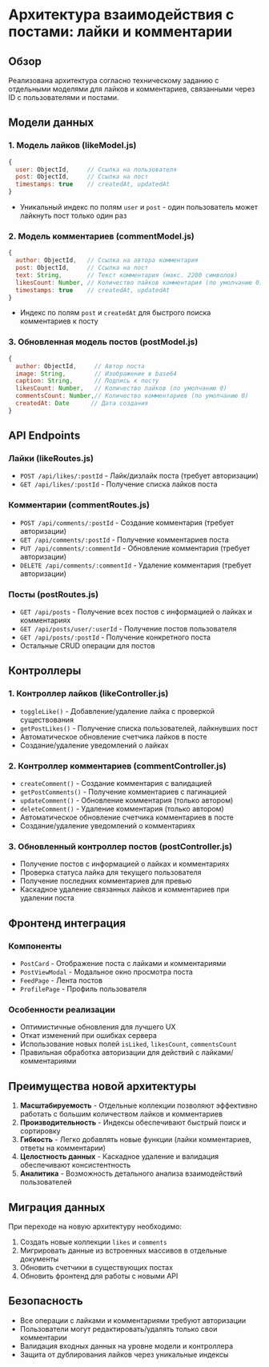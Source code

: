 # Архитектура взаимодействия с постами: лайки и комментарии

## Обзор

Реализована архитектура согласно техническому заданию с отдельными моделями для лайков и комментариев, связанными через ID с пользователями и постами.

## Модели данных

### 1. Модель лайков (likeModel.js)
```javascript
{
  user: ObjectId,     // Ссылка на пользователя
  post: ObjectId,     // Ссылка на пост
  timestamps: true    // createdAt, updatedAt
}
```
- Уникальный индекс по полям `user` и `post` - один пользователь может лайкнуть пост только один раз

### 2. Модель комментариев (commentModel.js)
```javascript
{
  author: ObjectId,   // Ссылка на автора комментария
  post: ObjectId,     // Ссылка на пост
  text: String,       // Текст комментария (макс. 2200 символов)
  likesCount: Number, // Количество лайков комментария (по умолчанию 0)
  timestamps: true    // createdAt, updatedAt
}
```
- Индекс по полям `post` и `createdAt` для быстрого поиска комментариев к посту

### 3. Обновленная модель постов (postModel.js)
```javascript
{
  author: ObjectId,     // Автор поста
  image: String,        // Изображение в base64
  caption: String,      // Подпись к посту
  likesCount: Number,   // Количество лайков (по умолчанию 0)
  commentsCount: Number,// Количество комментариев (по умолчанию 0)
  createdAt: Date      // Дата создания
}
```

## API Endpoints

### Лайки (likeRoutes.js)
- `POST /api/likes/:postId` - Лайк/дизлайк поста (требует авторизации)
- `GET /api/likes/:postId` - Получение списка лайков поста

### Комментарии (commentRoutes.js)
- `POST /api/comments/:postId` - Создание комментария (требует авторизации)
- `GET /api/comments/:postId` - Получение комментариев поста
- `PUT /api/comments/:commentId` - Обновление комментария (требует авторизации)
- `DELETE /api/comments/:commentId` - Удаление комментария (требует авторизации)

### Посты (postRoutes.js)
- `GET /api/posts` - Получение всех постов с информацией о лайках и комментариях
- `GET /api/posts/user/:userId` - Получение постов пользователя
- `GET /api/posts/:postId` - Получение конкретного поста
- Остальные CRUD операции для постов

## Контроллеры

### 1. Контроллер лайков (likeController.js)
- `toggleLike()` - Добавление/удаление лайка с проверкой существования
- `getPostLikes()` - Получение списка пользователей, лайкнувших пост
- Автоматическое обновление счетчика лайков в посте
- Создание/удаление уведомлений о лайках

### 2. Контроллер комментариев (commentController.js)
- `createComment()` - Создание комментария с валидацией
- `getPostComments()` - Получение комментариев с пагинацией
- `updateComment()` - Обновление комментария (только автором)
- `deleteComment()` - Удаление комментария (только автором)
- Автоматическое обновление счетчика комментариев в посте
- Создание/удаление уведомлений о комментариях

### 3. Обновленный контроллер постов (postController.js)
- Получение постов с информацией о лайках и комментариях
- Проверка статуса лайка для текущего пользователя
- Получение последних комментариев для превью
- Каскадное удаление связанных лайков и комментариев при удалении поста

## Фронтенд интеграция

### Компоненты
- `PostCard` - Отображение поста с лайками и комментариями
- `PostViewModal` - Модальное окно просмотра поста
- `FeedPage` - Лента постов
- `ProfilePage` - Профиль пользователя

### Особенности реализации
- Оптимистичные обновления для лучшего UX
- Откат изменений при ошибках сервера
- Использование новых полей `isLiked`, `likesCount`, `commentsCount`
- Правильная обработка авторизации для действий с лайками/комментариями

## Преимущества новой архитектуры

1. **Масштабируемость** - Отдельные коллекции позволяют эффективно работать с большим количеством лайков и комментариев
2. **Производительность** - Индексы обеспечивают быстрый поиск и сортировку
3. **Гибкость** - Легко добавлять новые функции (лайки комментариев, ответы на комментарии)
4. **Целостность данных** - Каскадное удаление и валидация обеспечивают консистентность
5. **Аналитика** - Возможность детального анализа взаимодействий пользователей

## Миграция данных

При переходе на новую архитектуру необходимо:
1. Создать новые коллекции `likes` и `comments`
2. Мигрировать данные из встроенных массивов в отдельные документы
3. Обновить счетчики в существующих постах
4. Обновить фронтенд для работы с новыми API

## Безопасность

- Все операции с лайками и комментариями требуют авторизации
- Пользователи могут редактировать/удалять только свои комментарии
- Валидация входных данных на уровне модели и контроллера
- Защита от дублирования лайков через уникальные индексы 